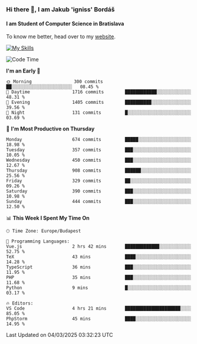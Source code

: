 ### Hi there 👋, I am Jakub 'igniss' Bordáš

#### I am Student of Computer Science in Bratislava
To know me better, head over to my [website](https://bordas.sk).

[![My Skills](https://skillicons.dev/icons?i=js,typescript,html,css,figma,svelte,vue,next,postgresql,nest,express,nodejs)](https://bordas.sk)


<!--START_SECTION:waka-->
![Code Time](http://img.shields.io/badge/Code%20Time-1%2C693%20hrs%203%20mins-blue)

**I'm an Early 🐤** 

```text
🌞 Morning                300 commits         ██░░░░░░░░░░░░░░░░░░░░░░░   08.45 % 
🌆 Daytime                1716 commits        ████████████░░░░░░░░░░░░░   48.31 % 
🌃 Evening                1405 commits        ██████████░░░░░░░░░░░░░░░   39.56 % 
🌙 Night                  131 commits         █░░░░░░░░░░░░░░░░░░░░░░░░   03.69 % 
```
📅 **I'm Most Productive on Thursday** 

```text
Monday                   674 commits         █████░░░░░░░░░░░░░░░░░░░░   18.98 % 
Tuesday                  357 commits         ███░░░░░░░░░░░░░░░░░░░░░░   10.05 % 
Wednesday                450 commits         ███░░░░░░░░░░░░░░░░░░░░░░   12.67 % 
Thursday                 908 commits         ██████░░░░░░░░░░░░░░░░░░░   25.56 % 
Friday                   329 commits         ██░░░░░░░░░░░░░░░░░░░░░░░   09.26 % 
Saturday                 390 commits         ███░░░░░░░░░░░░░░░░░░░░░░   10.98 % 
Sunday                   444 commits         ███░░░░░░░░░░░░░░░░░░░░░░   12.50 % 
```


📊 **This Week I Spent My Time On** 

```text
🕑︎ Time Zone: Europe/Budapest

💬 Programming Languages: 
Vue.js                   2 hrs 42 mins       █████████████░░░░░░░░░░░░   52.75 % 
TeX                      43 mins             ████░░░░░░░░░░░░░░░░░░░░░   14.28 % 
TypeScript               36 mins             ███░░░░░░░░░░░░░░░░░░░░░░   11.95 % 
PHP                      35 mins             ███░░░░░░░░░░░░░░░░░░░░░░   11.68 % 
Python                   9 mins              █░░░░░░░░░░░░░░░░░░░░░░░░   03.17 % 

🔥 Editors: 
VS Code                  4 hrs 21 mins       █████████████████████░░░░   85.05 % 
PhpStorm                 45 mins             ████░░░░░░░░░░░░░░░░░░░░░   14.95 % 
```


 Last Updated on 04/03/2025 03:32:23 UTC
<!--END_SECTION:waka-->
